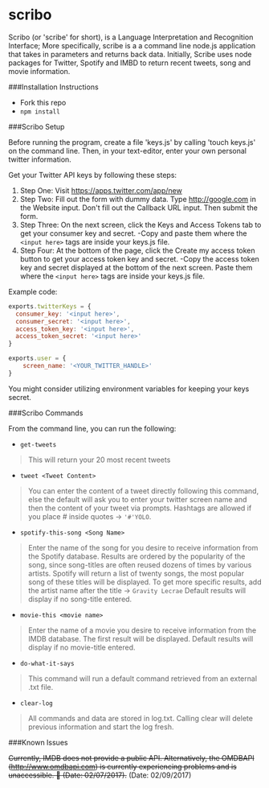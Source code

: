 # scribo
Scribo (or 'scribe' for short), is a Language Interpretation and Recognition Interface; More specifically, scribe is a a command line node.js application that takes in parameters and returns back data. Initially, Scribe uses node packages for Twitter, Spotify and IMBD to return recent tweets, song and movie information.

###Installation Instructions

- Fork this repo
- `npm install`

###Scribo Setup

Before running the program, create a file 'keys.js' by calling 'touch keys.js' on the command line. Then, in your text-editor, enter your own personal twitter information.

Get your Twitter API keys by following these steps:

1. Step One: Visit https://apps.twitter.com/app/new
2. Step Two: Fill out the form with dummy data. Type http://google.com in the Website input. Don't fill out the Callback URL input. Then submit the form.
3. Step Three: On the next screen, click the Keys and Access Tokens tab to get your consumer key and secret.
	-Copy and paste them where the `<input here>` tags are inside your keys.js file.
4. Step Four: At the bottom of the page, click the Create my access token button to get your access token key and secret.
	-Copy the access token key and secret displayed at the bottom of the next screen. Paste them where the `<input here>` tags are inside your keys.js file.

Example code:

```javascript
exports.twitterKeys = {
  consumer_key: '<input here>',
  consumer_secret: '<input here>',
  access_token_key: '<input here>',
  access_token_secret: '<input here>'
}

exports.user = {
	screen_name: '<YOUR_TWITTER_HANDLE>'
}
```
You might consider utilizing environment variables for keeping your keys secret.

###Scribo Commands

From the command line, you can run the following:

- `get-tweets`
>This will return your 20 most recent tweets

- `tweet <Tweet Content>`
>You can enter the content of a tweet directly following this command, else the default will ask you to enter your twitter screen name and then the content of your tweet via prompts.
>Hashtags are allowed if you place # inside quotes -> `'#'YOLO`.

- `spotify-this-song <Song Name>`
>Enter the name of the song for you desire to receive information from the Spotify database. Results are ordered by the popularity of the song, since song-titles are often reused dozens of times by various artists. Spotify will return a list of twenty songs, the most popular song of these titles will be displayed. To get more specific results, add the artist name after the title -> `Gravity Lecrae`
>Default results will display if no song-title entered.

- `movie-this <movie name>`
>Enter the name of a movie you desire to receive information from the IMDB database. The first result will be displayed.
>Default results will display if no movie-title entered.

- `do-what-it-says`
>This command will run a default command retrieved from an external .txt file.

- `clear-log`
>All commands and data are stored in log.txt. Calling clear will delete previous information and start the log fresh.

###Known Issues

~~Currently, IMDB does not provide a public API. Alternatively, the OMDBAPI (http://www.omdbapi.com) is currently experiencing problems and is unaccessible. :grimacing: (Date: 02/07/2017).~~ (Date: 02/09/2017)